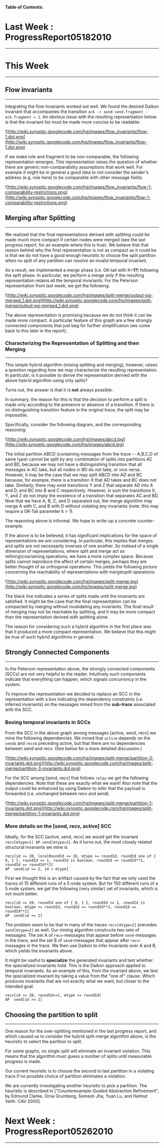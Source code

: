 **Table of Contents:**




# Last Week : ProgressReport05182010 #

---


# This Week #

---


## Flow invariants ##

---


Integrating the flow invariants worked out well. We found the desired Daikon invariant that accompanies the transition `ack -> send`: `send.fragment - ack.fragment = 1`. An obvious issue with the resulting representation below is that the invariant list must be made more concise to be readable:

![http://wiki.synoptic.googlecode.com/hg/images/flow_invariants/flow-1.dot.png](http://wiki.synoptic.googlecode.com/hg/images/flow_invariants/flow-1.dot.png)

If we make role and fragment to be non-comparable, the following representation emerges. This representation raises the question of whether there are generic non-comparability assumptions that work well. For example it might be in general a good idea to not consider the sender's address (e.g. role here) to be comparable with other message fields.

![http://wiki.synoptic.googlecode.com/hg/images/flow_invariants/flow-1-comparability-restrictions.png](http://wiki.synoptic.googlecode.com/hg/images/flow_invariants/flow-1-comparability-restrictions.png)


## Merging after Splitting ##

---


We realized that the final representations derived with splitting could be made much more compact if certain nodes were merged (see the last progress report, for an example where this is true). We believe that that reason behind why the final representation is not as compact as it could be is that we do not have a good enough heuristic to choose the split partition when no split of any partition can resolve an invalid temporal invariant.

As a result, we implemented a merge phase (i.e. GK-tail with K=**1?**) following the split phase. In particular, we perform a merge _only_ if the resulting representation retains all the temporal invariants.  For the Peterson representation from last week, we get the following:

![http://wiki.synoptic.googlecode.com/hg/images/split-merge/output-pg-merged_1.dot.png](http://wiki.synoptic.googlecode.com/hg/images/split-merge/output-pg-merged_1.dot.png)

The above representation is promising because we do not think it can be made more compact. A particular feature of this graph are a few strongly connected components that just beg for further simplification (we come back to this later in the report).

### Characterizing the Representation of Splitting and then Merging ###

---


This simple hybrid algorithm (mixing splitting and merging), however, raises a question regarding how we may characterize the resulting representation. In particular, is it possible to derive the representation derived with the above hybrid algorithm using only splits?

Turns out, the answer is that it is **not** always possible.

In summary, the reason for this is that the decision to perform a split is made only according to the presence or absence of a transition. If there is no distinguishing transition feature in the original trace, the split may be impossible.

Specifically, consider the following diagram, and the corresponding reasoning:

![http://wiki.synoptic.googlecode.com/hg/images/abcd.jpg](http://wiki.synoptic.googlecode.com/hg/images/abcd.jpg)

The initial partition ABCD (containing messages from the trace -- A,B,C,D of same type) cannot be split by any combination of splits into partitions AC and BD, because we may not have a distinguishing transition that all messages in AC take, but all nodes in BD do not take, or vice versa. However, it may be the case that we may split ABCD into AD and BC because, for example, there is a transition X that AD takes and BC does not take. Similarly, there may exist transitions Y and Z that separate AD into A and D, and BC into B and C respectively. However, in sum the transitions X, Y, and Z do not imply the existence of a transition that separates AC and BD. Now that we have A, B, C, and D separated out, the merge algorithm may merge A with C, and B with D without violating any invariants (note: this may require a GK-Tail parameter k > 1).

The reasoning above is informal. We hope to write-up a concrete counter-example.

If the above is to be believed, it has significant implications for the space of representations we are considering. In particular, this implies that merges and splits are not necessarily inverses of one another. So instead of a single dimension of representations, where split and merge act as refining\coarsening operations, we have a more complex space. Because splits cannot reproduce the affect of certain merges, perhaps they are better thought of as orthogonal operations. This yields the following picture concerning the reachability of representations with merge\split operations:

![http://wiki.synoptic.googlecode.com/hg/images/split-merge.jpg](http://wiki.synoptic.googlecode.com/hg/images/split-merge.jpg)

The black line indicates a series of splits made until the invariants are satisfied. It might be the case that the final representation can be compacted by merging without invalidating any invariants. The final result of merging may not be reachable by splitting, and it may be more compact than the representation derived with splitting alone.

The reason for considering such a hybrid algorithm in the first place was that it produced a more compact representation. We believe that this might be true of such hybrid algorithms in general.


## Strongly Connected Components ##

---


In the Peterson representation above, the strongly connected components (SCCs) are not very helpful to the reader. Intuitively such components indicate that everything can happen, which signals _concurrency_ in the system.

To improve the representation we decided to replace an SCC in the representation with a box indicating the dependency constraints (i.e. inferred invariants) on the messages mined from the **sub-trace** associated with the SCC.

### Boxing temporal invariants in SCCs ###

From the SCC in the above graph among messages [active, send, recv] we mine the following dependencies. We mined that `active` depends on the `send`s and `recv`s preceding active, but that there are no dependencies between send and recv. (See below for a more detailed discussion.)

![http://wiki.synoptic.googlecode.com/hg/images/split-merge/partition-3-invariants.dot.png](http://wiki.synoptic.googlecode.com/hg/images/split-merge/partition-3-invariants.dot.png)

For the SCC among [send, recv] that follows `relay` we get the following dependencies. Note that these are exactly what we want! Also note that the output could be enhanced by using Daikon to infer that the payload is forwarded (i.e. unchanged between recv and send).

![http://wiki.synoptic.googlecode.com/hg/images/split-merge/partition-1-invariants.dot.png](http://wiki.synoptic.googlecode.com/hg/images/split-merge/partition-1-invariants.dot.png)

### More details on the [send, recv, active] SCC ###

Ideally, for the SCC [active, send, recv] we would get the invariant `recv[mtype=1] AP send[mtype=2]`. As it turns out, the most closely related structural invariants we mine is

```
recv[id <= 20, localRoundId <= 18, mtype >= roundId, roundId one of { 0, 1 }, roundId <= 1, roundId is boolean, roundId == roundId**2, roundId == roundId**2]
AP  send[id >= 2, id > mtype]
```

First we thought this is an artifact caused by the fact that we only used the traces of 15 different runs of a 5 node system. But for 150 different runs of a 5 node system, we get the following (very similar) set of invariants, which is not much better.

```
recv[id <= 20, roundId one of { 0, 1 }, roundId <= 1, roundId is boolean, mtype >= roundId, roundId == roundId**2, roundId == roundId**2]
AP  send[id >= 2]
```

The problem seem to be that in many of the traces `recv[mtype=2]` precedes `send[mtype=2]` as well. Our mining algorithm constructs two sets of messages: The set A of `recv`-messages that appear before `send`-messages in the trace, and the set B of `send`-messages that appear after `recv`-messages in the trace. We then use Daikon to infer invariants over A and B, which yields the invariants above.

It might be useful to **specialize** the generated invariants and test whether the specialized invariants hold. This is the Daikon approach applied to temporal invariants. As an example of this, from the invariant above, we test the specialized invariant by taking a value from the "one of" clause. Which produces invariants that are not exactly what we want, but closer to the intended goal:

```
recv[id <= 20, roundId==1, mtype >= roundId]
AP  send[id >= 2]
```


## Choosing the partition to split ##

---


One reason for the over-splitting mentioned in the last progress report, and which caused us to consider the hybrid split-merge algorithm above, is the heuristic to select the partition to split.

For some graphs, no single split will eliminate an invariant violation. This means that the algorithm must guess a number of splits until measurable progress is made.

Our current heuristic is to choose the second to last partition in a violating trace if no possible choice of partition eliminates a violation.

We are currently investigating another heuristic to pick a partition. The heuristic is described in ["Counterexample-Guided Abstraction Refinement", by Edmund Clarke, Orna Grumberg, Somesh Jha, Yuan Lu, and Helmut Veith. CAV 2000].


# Next Week : ProgressReport05262010 #

---
